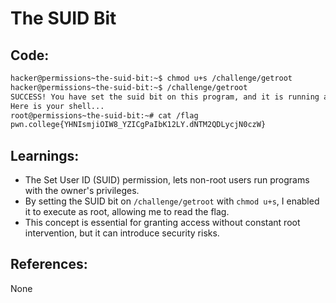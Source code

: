 # The SUID Bit
## Code:
```bash
hacker@permissions~the-suid-bit:~$ chmod u+s /challenge/getroot
hacker@permissions~the-suid-bit:~$ /challenge/getroot
SUCCESS! You have set the suid bit on this program, and it is running as root!
Here is your shell...
root@permissions~the-suid-bit:~# cat /flag
pwn.college{YHNIsmjiOIW8_YZICgPaIbK12LY.dNTM2QDLycjN0czW}
```
## Learnings:
- The Set User ID (SUID) permission, lets non-root users run programs with the owner's privileges.
- By setting the SUID bit on `/challenge/getroot` with `chmod u+s`, I enabled it to execute as root, allowing me to read the flag.
- This concept is essential for granting access without constant root intervention, but it can introduce security risks.
## References:
None


